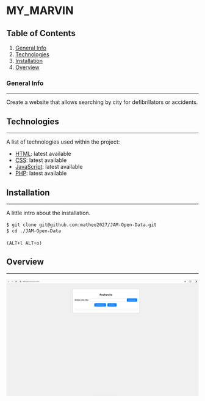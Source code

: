 # MY_MARVIN
## Table of Contents
1. [General Info](#general-info)
2. [Technologies](#technologies)
3. [Installation](#installation)
4. [Overview](#Overview)
### General Info
***
Create a website that allows searching by city for defibrillators or accidents.
## Technologies
***
A list of technologies used within the project:
* [HTML](https://developer.mozilla.org/fr/docs/Web/HTML): latest available
* [CSS](https://developer.mozilla.org/fr/docs/Web/CSS): latest available
* [JavaScript](https://developer.mozilla.org/fr/docs/Web/JavaScript): latest available
* [PHP](https://www.php.net/manual/fr/intro-whatis.php): latest available
## Installation
***
A little intro about the installation.
```
$ git clone git@github.com:matheo2027/JAM-Open-Data.git
$ cd ./JAM-Open-Data

(ALT+l ALT+o)
```
## Overview
***

![Screenshot](JAM_OPEN_DATA.png)
